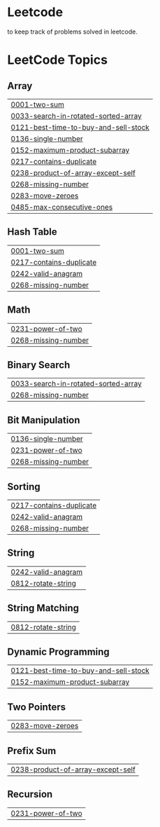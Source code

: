 # Leetcode
to keep track of problems solved in leetcode.

<!---LeetCode Topics Start-->
# LeetCode Topics
## Array
|  |
| ------- |
| [0001-two-sum](https://github.com/gowtham30799/Leetcode/tree/master/0001-two-sum) |
| [0033-search-in-rotated-sorted-array](https://github.com/gowtham30799/Leetcode/tree/master/0033-search-in-rotated-sorted-array) |
| [0121-best-time-to-buy-and-sell-stock](https://github.com/gowtham30799/Leetcode/tree/master/0121-best-time-to-buy-and-sell-stock) |
| [0136-single-number](https://github.com/gowtham30799/Leetcode/tree/master/0136-single-number) |
| [0152-maximum-product-subarray](https://github.com/gowtham30799/Leetcode/tree/master/0152-maximum-product-subarray) |
| [0217-contains-duplicate](https://github.com/gowtham30799/Leetcode/tree/master/0217-contains-duplicate) |
| [0238-product-of-array-except-self](https://github.com/gowtham30799/Leetcode/tree/master/0238-product-of-array-except-self) |
| [0268-missing-number](https://github.com/gowtham30799/Leetcode/tree/master/0268-missing-number) |
| [0283-move-zeroes](https://github.com/gowtham30799/Leetcode/tree/master/0283-move-zeroes) |
| [0485-max-consecutive-ones](https://github.com/gowtham30799/Leetcode/tree/master/0485-max-consecutive-ones) |
## Hash Table
|  |
| ------- |
| [0001-two-sum](https://github.com/gowtham30799/Leetcode/tree/master/0001-two-sum) |
| [0217-contains-duplicate](https://github.com/gowtham30799/Leetcode/tree/master/0217-contains-duplicate) |
| [0242-valid-anagram](https://github.com/gowtham30799/Leetcode/tree/master/0242-valid-anagram) |
| [0268-missing-number](https://github.com/gowtham30799/Leetcode/tree/master/0268-missing-number) |
## Math
|  |
| ------- |
| [0231-power-of-two](https://github.com/gowtham30799/Leetcode/tree/master/0231-power-of-two) |
| [0268-missing-number](https://github.com/gowtham30799/Leetcode/tree/master/0268-missing-number) |
## Binary Search
|  |
| ------- |
| [0033-search-in-rotated-sorted-array](https://github.com/gowtham30799/Leetcode/tree/master/0033-search-in-rotated-sorted-array) |
| [0268-missing-number](https://github.com/gowtham30799/Leetcode/tree/master/0268-missing-number) |
## Bit Manipulation
|  |
| ------- |
| [0136-single-number](https://github.com/gowtham30799/Leetcode/tree/master/0136-single-number) |
| [0231-power-of-two](https://github.com/gowtham30799/Leetcode/tree/master/0231-power-of-two) |
| [0268-missing-number](https://github.com/gowtham30799/Leetcode/tree/master/0268-missing-number) |
## Sorting
|  |
| ------- |
| [0217-contains-duplicate](https://github.com/gowtham30799/Leetcode/tree/master/0217-contains-duplicate) |
| [0242-valid-anagram](https://github.com/gowtham30799/Leetcode/tree/master/0242-valid-anagram) |
| [0268-missing-number](https://github.com/gowtham30799/Leetcode/tree/master/0268-missing-number) |
## String
|  |
| ------- |
| [0242-valid-anagram](https://github.com/gowtham30799/Leetcode/tree/master/0242-valid-anagram) |
| [0812-rotate-string](https://github.com/gowtham30799/Leetcode/tree/master/0812-rotate-string) |
## String Matching
|  |
| ------- |
| [0812-rotate-string](https://github.com/gowtham30799/Leetcode/tree/master/0812-rotate-string) |
## Dynamic Programming
|  |
| ------- |
| [0121-best-time-to-buy-and-sell-stock](https://github.com/gowtham30799/Leetcode/tree/master/0121-best-time-to-buy-and-sell-stock) |
| [0152-maximum-product-subarray](https://github.com/gowtham30799/Leetcode/tree/master/0152-maximum-product-subarray) |
## Two Pointers
|  |
| ------- |
| [0283-move-zeroes](https://github.com/gowtham30799/Leetcode/tree/master/0283-move-zeroes) |
## Prefix Sum
|  |
| ------- |
| [0238-product-of-array-except-self](https://github.com/gowtham30799/Leetcode/tree/master/0238-product-of-array-except-self) |
## Recursion
|  |
| ------- |
| [0231-power-of-two](https://github.com/gowtham30799/Leetcode/tree/master/0231-power-of-two) |
<!---LeetCode Topics End-->